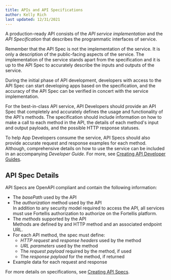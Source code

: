 ```yaml
---
title: APIs and API Specifications
author: Kelly Rich
last updated: 12/31/2021
---
```


A production-ready API consists of the *API service implementation* and the *API Specification* that describes the programmatic interfaces of service.

Remember that the API Spec is not the implementation of the service. It is only a description of the public-facing aspects of the service. The implementation of the service stands apart from the specification and it is up to the API Spec to accurately describe the inputs and outputs of the service.

During the initial phase of API development, developers with access to the API Spec can start developing apps based on the specification, and the accuracy of the API Spec can be verified in concert with the service implementation.

For the best-in-class API service, API Developers should provide an API Spec that completely and accurately defines the usage and functionality of the API's methods. The specification should include information on how to make a call to each method in the API, the details of each method's input and output payloads, and the possible HTTP response statuses.

To help App Developers consume the service, API Specs should also provide accurate request and response examples for each method. Although, comprehensive details on how to use the service can be included in an accompanying *Developer Guide*. For more, see [Creating API Developer Guides](/docs/tutorials/api-lifecycle/creating-api-developer-guides).

## API Spec Details

API Specs are OpenAPI compliant and contain the following information:

* The *basePath* used by the API
* The *authorization* method used by the API  
    In addition to any security model required to access the API, all services must use Fortellis authorization to authorize on the Fortellis platform.
* The *methods* supported by the API  
    Methods are defined by and HTTP method and an associated endpoint URL.
* For each API method, the spec must define:
    * *HTTP request* and *response headers* used by the method
    * *URL parameters* used by the method
    * The *request payload* required by the method, if used
    * The *response payload* for the method, if returned
* Example data for each request and response

For more details on specifications, see [Creating API Specs](/docs/tutorials/spec-writing/creating-api-specs).

